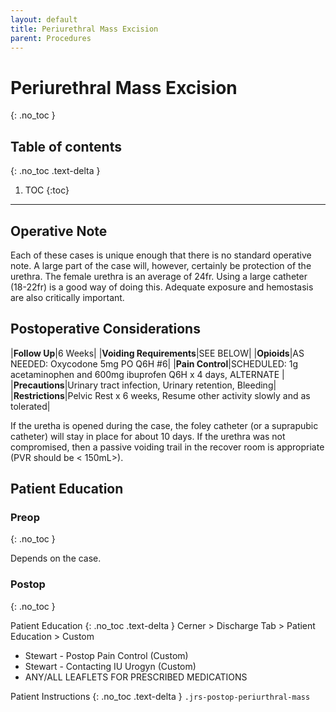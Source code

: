 ```yaml
---
layout: default
title: Periurethral Mass Excision
parent: Procedures
---
```


# Periurethral Mass Excision
{: .no_toc }

## Table of contents
{: .no_toc .text-delta }

1. TOC
{:toc}

---

## Operative Note

Each of these cases is unique enough that there is no standard operative note. A large part of the case will, however, certainly be protection of the urethra. The female urethra is an average of 24fr. Using a large catheter (18-22fr) is a good way of doing this. Adequate exposure and hemostasis are also critically important.

## Postoperative Considerations

|**Follow Up**|6 Weeks|
|**Voiding Requirements**|SEE BELOW|
|**Opioids**|AS NEEDED: Oxycodone 5mg PO Q6H #6|
|**Pain Control**|SCHEDULED: 1g acetaminophen and 600mg ibuprofen Q6H x 4 days, ALTERNATE |
|**Precautions**|Urinary tract infection, Urinary retention, Bleeding|
|**Restrictions**|Pelvic Rest x 6 weeks, Resume other activity slowly and as tolerated|

If the uretha is opened during the case, the foley catheter (or a suprapubic catheter) will stay in place for about 10 days. If the urethra was not compromised, then a passive voiding trail in the recover room is appropriate (PVR should be < 150mL>).

## Patient Education
### Preop
{: .no_toc }

Depends on the case.

### Postop
{: .no_toc }

Patient Education
{: .no_toc .text-delta }
Cerner > Discharge Tab > Patient Education > Custom
* Stewart - Postop Pain Control (Custom)
* Stewart - Contacting IU Urogyn (Custom)
* ANY/ALL LEAFLETS FOR PRESCRIBED MEDICATIONS

Patient Instructions
{: .no_toc .text-delta }
`.jrs-postop-periurthral-mass`